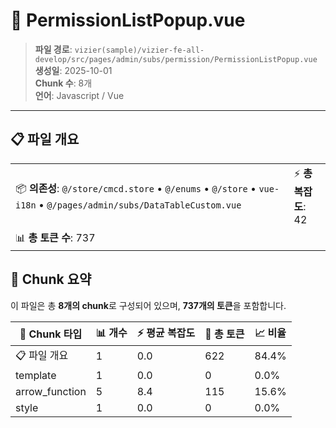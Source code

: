 # 📄 PermissionListPopup.vue

> **파일 경로**: `vizier(sample)/vizier-fe-all-develop/src/pages/admin/subs/permission/PermissionListPopup.vue`  
> **생성일**: 2025-10-01  
> **Chunk 수**: 8개  
> **언어**: Javascript / Vue
---





## 📋 파일 개요

| | |
|--|--|
| 📦 **의존성**: `@/store/cmcd.store` • `@/enums` • `@/store` • `vue-i18n` • `@/pages/admin/subs/DataTableCustom.vue` | ⚡ **총 복잡도**: 42 |
| 📊 **총 토큰 수**: 737 |  |






## 🧩 Chunk 요약

이 파일은 총 **8개의 chunk**로 구성되어 있으며, **737개의 토큰**을 포함합니다.

| 🧩 Chunk 타입 | 📊 개수 | ⚡ 평균 복잡도 | 📝 총 토큰 | 📈 비율 |
|---------------|--------|-------------|----------|--------|
| 📋 파일 개요 | 1 | 0.0 | 622 | 84.4% |
| template | 1 | 0.0 | 0 | 0.0% |
| arrow_function | 5 | 8.4 | 115 | 15.6% |
| style | 1 | 0.0 | 0 | 0.0% |

